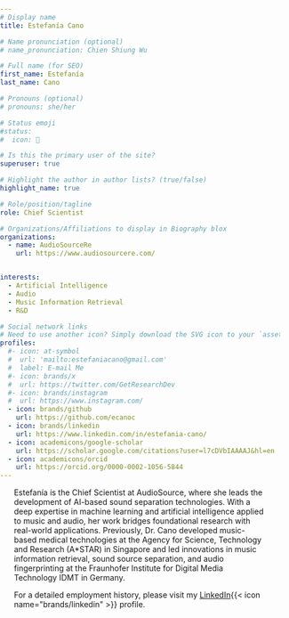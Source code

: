 ```yaml
---
# Display name
title: Estefanía Cano

# Name pronunciation (optional)
# name_pronunciation: Chien Shiung Wu

# Full name (for SEO)
first_name: Estefanía 
last_name: Cano

# Pronouns (optional)
# pronouns: she/her

# Status emoji
#status:
#  icon: 👾

# Is this the primary user of the site?
superuser: true

# Highlight the author in author lists? (true/false)
highlight_name: true

# Role/position/tagline
role: Chief Scientist

# Organizations/Affiliations to display in Biography blox
organizations:
  - name: AudioSourceRe
    url: https://www.audiosourcere.com/


interests:
  - Artificial Intelligence
  - Audio
  - Music Information Retrieval
  - R&D

# Social network links
# Need to use another icon? Simply download the SVG icon to your `assets/media/icons/` folder.
profiles:
  #- icon: at-symbol
  #  url: 'mailto:estefaniacano@gmail.com'
  #  label: E-mail Me
  #- icon: brands/x
  #  url: https://twitter.com/GetResearchDev
  #- icon: brands/instagram
  #  url: https://www.instagram.com/
  - icon: brands/github
    url: https://github.com/ecanoc
  - icon: brands/linkedin
    url: https://www.linkedin.com/in/estefania-cano/
  - icon: academicons/google-scholar
    url: https://scholar.google.com/citations?user=l7cDVbIAAAAJ&hl=en
  - icon: academicons/orcid
    url: https://orcid.org/0000-0002-1056-5844
---
```


<head>
  <meta charset="UTF-8">
  <title>Margin Example</title>
  <style>
    body {
      margin: 0;
      padding: 0;
    }
    .content {
      width: 90%; 
      margin-left: 5%;
      margin-right: 5%;
    }
  </style>
</head>
<body>
  <div class="content">
    <p>Estefanía is the Chief Scientist at AudioSource, where she leads the development of AI-based sound separation technologies. With a deep expertise in machine learning and artificial intelligence applied to music and audio, her work bridges foundational research with real-world applications. Previously, Dr. Cano developed music-based medical technologies at the Agency for Science, Technology and Research (A*STAR) in Singapore and led innovations in music information retrieval, sound source separation, and audio fingerprinting at the Fraunhofer Institute for Digital Media Technology IDMT in Germany.</p>
    <p> For a detailed employment history, please visit my <a href="https://www.linkedin.com/in/estefania-cano/">LinkedIn</a>{{< icon name="brands/linkedin" >}} profile.</p>
  </div>
</body>


